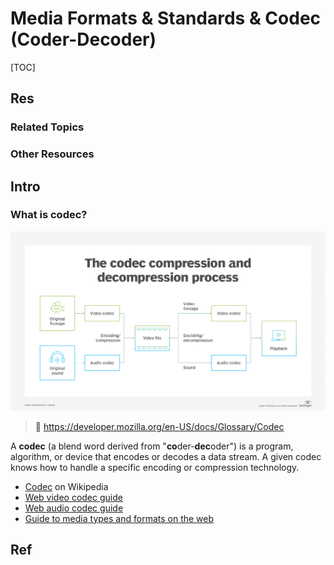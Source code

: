 # Media Formats & Standards & Codec (Coder-Decoder)

[TOC]



## Res
### Related Topics


### Other Resources



## Intro
### What is codec?
![](../../../../../Assets/Pics/Pasted%20image%2020230723135415.png)

> 🔗 https://developer.mozilla.org/en-US/docs/Glossary/Codec

A **codec** (a blend word derived from "**co**der-**dec**oder") is a program, algorithm, or device that encodes or decodes a data stream. A given codec knows how to handle a specific encoding or compression technology.
- [Codec](https://en.wikipedia.org/wiki/Codec) on Wikipedia
- [Web video codec guide](https://developer.mozilla.org/en-US/docs/Web/Media/Guides/Formats/Video_codecs)
- [Web audio codec guide](https://developer.mozilla.org/en-US/docs/Web/Media/Guides/Formats/Audio_codecs)
- [Guide to media types and formats on the web](https://developer.mozilla.org/en-US/docs/Web/Media/Guides/Formats)



## Ref
[👍 What is codec? | Techtarget]: https://www.techtarget.com/searchunifiedcommunications/definition/codec

